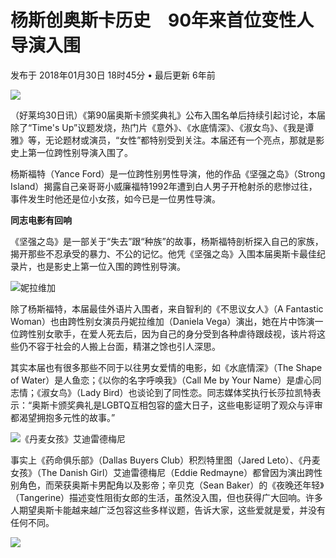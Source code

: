# 杨斯创奥斯卡历史　90年来首位变性人导演入围

发布于 2018年01月30日 18时45分 • 最后更新 6年前

![](https://www.orientaldaily.com.my/images/uploads/news/2018/JAN_2018/20180130/yance-ford-750x.jpg)

（好莱坞30日讯）《第90届奥斯卡颁奖典礼》公布入围名单后持续引起讨论，本届除了“Time's Up”议题发烧，热门片《意外》、《水底情深》、《淑女鸟》、《我是谭雅》等，无论题材或演员，“女性”都特别受到关注。本届还有一个亮点，那就是影史上第一位跨性别导演入围了。

杨斯福特（Yance Ford）是一位跨性别男性导演，他的作品《坚强之岛》（Strong Island）揭露自己亲哥哥小威廉福特1992年遭到白人男子开枪射杀的悲惨过往，事件发生时他还是位小女孩，如今已是一位男性导演。

**同志电影有回响**

《坚强之岛》是一部关于“失去”跟“种族”的故事，杨斯福特剖析探入自己的家族，揭开那些不忍承受的暴力、不公的记忆。他凭《坚强之岛》入围本届奥斯卡最佳纪录片，也是影史上第一位入围的跨性别导演。

![妮拉维加](https://www.orientaldaily.com.my/images/uploads/news/2018/JAN_2018/20180130/Daniela+Vega+Fantastic+Woman+Press+Conference+J0j01SDSjPDl.jpg)

除了杨斯福特，本届最佳外语片入围者，来自智利的《不思议女人》（A Fantastic Woman）也由跨性别女演员丹妮拉维加（Daniela Vega）演出，她在片中饰演一位跨性别女歌手，在爱人死去后，因为自己的身分受到各种虐待跟歧视，该片将这些仍不容于社会的人搬上台面，精湛之馀也引人深思。

其实本届也有很多那些不同于以往男女爱情的电影，如《水底情深》（The Shape of Water）是人鱼恋；《以你的名字呼唤我》（Call Me by Your Name）是虐心同志情；《淑女鸟》（Lady Bird）也谈论到了同性恋。同志媒体奖执行长莎拉凯特表示：“奥斯卡颁奖典礼是LGBTQ互相包容的盛大日子，这些电影证明了观众与评审都渴望拥抱多元性的故事。”

![《丹麦女孩》艾迪雷德梅尼](https://www.orientaldaily.com.my/images/uploads/news/2018/JAN_2018/20180130/video-the-danish-girl-i-want-my-husband-superJumbo.jpg)

事实上《药命俱乐部》（Dallas Buyers Club）积烈特里图（Jared Leto）、《丹麦女孩》（The Danish Girl）艾迪雷德梅尼（Eddie Redmayne）都曾因为演出跨性别角色，而荣获奥斯卡男配角以及影帝；辛贝克（Sean Baker）的《夜晚还年轻》（Tangerine）描述变性阻街女郎的生活，虽然没入围，但也获得广大回响。许多人期望奥斯卡能越来越广泛包容这些多样议题，告诉大家，这些爱就是爱，并没有任何不同。

![](https://www.orientaldaily.com.my/assets/images/logo-article.png)